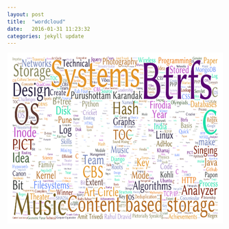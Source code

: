 ```yaml
---
layout: post
title:  "wordcloud"
date:   2016-01-31 11:23:32
categories: jekyll update
---
```


<img width="800px" height="400px" src="/images/cloud4.png"/>
